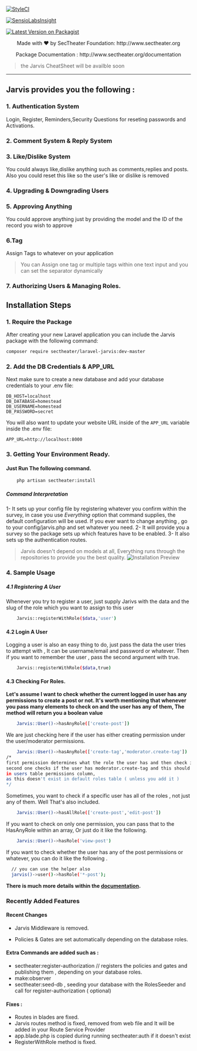 [![StyleCI](https://styleci.io/repos/119122531/shield?branch=master)](https://styleci.io/repos/119122531)

[![SensioLabsInsight](https://insight.sensiolabs.com/projects/aad0fe4a-4ddc-4357-807e-71a2c931375f/big.png)](https://insight.sensiolabs.com/projects/aad0fe4a-4ddc-4357-807e-71a2c931375f)

[![Latest Version on Packagist](https://img.shields.io/packagist/v/sectheater/laravel-jarvis.svg?style=flat-square)](https://packagist.org/packages/sectheater/laravel-jarvis)

<!-- [![Total Downloads](https://img.shields.io/packagist/dt/sectheater/laravel-jarvis.svg?style=flat-square)](https://packagist.org/packages/sectheater/laravel-jarvis) -->

<p align="center"> Made with ❤️ by  SecTheater Foundation:  http://www.sectheater.org</p>
<p align="center">Package Documentation : http://www.sectheater.org/documentation
</p>

> the Jarvis CheatSheet will be availble soon 


<hr>

## Jarvis provides you the following :
### 1. Authentication System
Login, Register, Reminders,Security Questions for reseting passwords and Activations.
### 2. Comment System & Reply System
### 3. Like/Dislike System
You could always like,dislike anything such as comments,replies and posts. Also you could reset this like so the user's like or dislike is removed
### 4. Upgrading & Downgrading Users
### 5. Approving Anything
You could approve anything just by providing the model and the ID of the record you wish to approve
### 6.Tag
Assign Tags to whatever on your application
> You can Assign one tag or multiple tags within one text input and you can set the separator dynamically

### 7. Authorizing Users & Managing Roles.

## Installation Steps

### 1. Require the Package

After creating your new Laravel application you can include the Jarvis package with the following command: 

```bash
composer require sectheater/laravel-jarvis:dev-master
```

### 2. Add the DB Credentials & APP_URL

Next make sure to create a new database and add your database credentials to your .env file:

```
DB_HOST=localhost
DB_DATABASE=homestead
DB_USERNAME=homestead
DB_PASSWORD=secret
```

You will also want to update your website URL inside of the `APP_URL` variable inside the .env file:

```
APP_URL=http://localhost:8000
```

### 3. Getting Your Environment Ready.

#### Just Run The following command.


```bash
	php artisan sectheater:install
```

##### Command Interpretation

1- It sets up your config file by registering whatever you confirm within the survey, in case you use *Everything* option that command supplies, the default configuration will be used. If you ever want to change anything , go to your config/jarvis.php and set whatever you need.
2- It will provide you a survey so the package sets up which features have to be enabled.
3- It also sets up the authentication routes.
> Jarvis doesn't depend on models at all, Everything runs through the repositories to provide you the best quality.
![Installation Preview](http://sectheater.org/assets/images/doc/installation.png)
### 4. Sample Usage
##### 4.1 Registering A User 
Whenever you try to register a user, just supply Jarivs with the data and the slug of the role which you want to assign to this user
```bash
	Jarvis::registerWithRole($data,'user')
```
#### 4.2 Login A User

Logging a user is also an easy thing to do, just pass the data the user tries to attempt with , It can be username/email and password or whatever. Then if you want to remember the user , pass the second argument with true.
```bash
	Jarvis::registerWithRole($data,true)
```

#### 4.3 Checking For Roles.
<b> Let's assume I want to check whether the current logged in user has any permissions to create a post or not. It's worth mentioning that whenever you pass many elements to check on and the user has any of them, The method will return you a boolean value </b>
```bash
	Jarvis::User()->hasAnyRole(['create-post']) 
```
We are just checking here if the user has either creating permission under the user/moderator permissions.
```bash
	Jarvis::User()->hasAnyRole(['create-tag','moderator.create-tag']) 
/*
first permission determines what the role the user has and then check if he has this permission ,
second one checks if the user has moderator.create-tag and this should exist 
in users table permissions column,
as this doesn't exist in default roles table ( unless you add it )
*/
```

Sometimes, you want to check if a specific user has all of the roles , not just any of them.
Well That's also included.
```bash
	Jarvis::User()->hasAllRole(['create-post','edit-post'])
```
If you want to check on only one permission, you can pass that to the HasAnyRole within an array, Or just do it like the following.
```bash
	Jarvis::User()->hasRole('view-post')
```
If you want to check whether the user has any of the post permissions or whatever, you can do it like the following .
```bash
  // you can use the helper also
  jarvis()->user()->hasRole('*-post');
```
<b> There is much more details within the <a href="http://www.sectheater.org/documentation">documentation</a>.</b>

### Recently Added Features

#### Recent Changes

- Jarvis Middleware is removed.

- Policies & Gates are set automatically depending on the database roles.

#### Extra Commands are added such as :
 - sectheater:register-authorization // registers the policies and gates and publishing them , depending on your database   roles.
 - make:observer
 - sectheater:seed-db , seeding your database with the RolesSeeder and call for register-authorization ( optional)

#### Fixes :

- Routes in blades are fixed.
- Jarvis routes method is fixed, removed from web file and It will be added in your Route Service Provider
- app.blade.php is copied during running sectheater:auth if it doesn't exist
- RegisterWithRole method is fixed.

